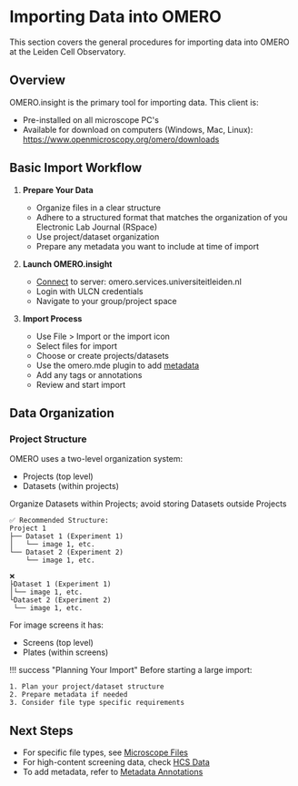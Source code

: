 # Importing Data into OMERO

This section covers the general procedures for importing data into OMERO at the Leiden Cell Observatory.

## Overview

OMERO.insight is the primary tool for importing data. This client is:
- Pre-installed on all microscope PC's
- Available for download on computers (Windows, Mac, Linux): <https://www.openmicroscopy.org/omero/downloads>

## Basic Import Workflow

1. **Prepare Your Data**
    - Organize files in a clear structure
    - Adhere to a structured format that matches the organization of you Electronic Lab Journal (RSpace)
    - Use project/dataset organization
    - Prepare any metadata you want to include at time of import

2. **Launch OMERO.insight**
    - [Connect](getting-started.md#configuring-omeroinsight) to server: omero.services.universiteitleiden.nl
    - Login with ULCN credentials
    - Navigate to your group/project space

3. **Import Process**
    - Use File > Import or the import icon
    - Select files for import
    - Choose or create projects/datasets
    - Use the omero.mde plugin to add [metadata](importing/metadata.md)
    - Add any tags or annotations
    - Review and start import

## Data Organization

### Project Structure
OMERO uses a two-level organization system:
- Projects (top level)
- Datasets (within projects)

Organize Datasets within Projects; avoid storing Datasets outside Projects

```
✅ Recommended Structure:
Project 1
├── Dataset 1 (Experiment 1)
│   └── image 1, etc.
└── Dataset 2 (Experiment 2)
    └── image 1, etc.

❌
├Dataset 1 (Experiment 1)
│└── image 1, etc.
└Dataset 2 (Experiment 2)
 └── image 1, etc.

```

For image screens it has:
- Screens (top level)
- Plates (within screens)


!!! success "Planning Your Import"
    Before starting a large import:

    1. Plan your project/dataset structure
    2. Prepare metadata if needed
    3. Consider file type specific requirements

## Next Steps

- For specific file types, see [Microscope Files](importing/microscope-files.md)
- For high-content screening data, check [HCS Data](importing/hcs-data.md)
- To add metadata, refer to [Metadata Annotations](importing/metadata.md)
